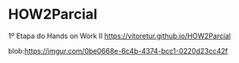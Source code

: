 # HOW2Parcial
1º Etapa do Hands on Work II
https://vitoretur.github.io/HOW2Parcial

blob:https://imgur.com/0be0668e-6c4b-4374-bcc1-0220d23cc42f
